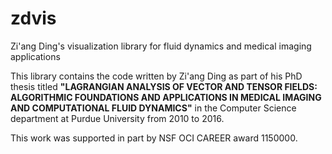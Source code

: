 # zdvis
Zi'ang Ding's visualization library for fluid dynamics and medical imaging applications

This library contains the code written by Zi'ang Ding as part of his PhD thesis titled **"LAGRANGIAN ANALYSIS OF VECTOR AND TENSOR FIELDS: ALGORITHMIC FOUNDATIONS AND APPLICATIONS IN MEDICAL IMAGING AND COMPUTATIONAL FLUID DYNAMICS"** in the Computer Science department at Purdue University from 2010 to 2016. 

This work was supported in part by NSF OCI CAREER award 1150000. 
